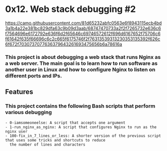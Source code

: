 # 0x12. Web stack debugging #2

https://camo.githubusercontent.com/81d65232abfc0563e6f8943115ecb4bd3a1b4a22e381bc829dfa63c9b09d3aab/68747470733a2f2f7265732e636c6f7564696e6172792e636f6d2f65646c69746572612f696d6167652f75706c6f61642f635f66696c6c2c665f6175746f2f76313539313230353135392f626c6f672f7030737077636379643261693475656b6a78616a

### This project is about debugging a web stack that runs Nginx as a web server. The main goal is to learn how to run software as another user in Linux and how to configure Nginx to listen on different ports and IPs.

## Features

### This project contains the following Bash scripts that perform various debugging

	- 0-iamsomeoneelse: A script that accepts one argument
	- 1-run_nginx_as_nginx: A script that configures Nginx to run as the nginx user
	- 100-fix_in_7_lines_or_less: A shorter version of the previous script that uses some tricks and shortcuts to reduce 
	  the number of lines and characters
